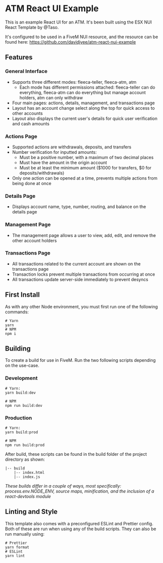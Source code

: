 # ATM React UI Example

This is an example React UI for an ATM. It's been built using the ESX NUI React Template by @Taso.

It's configured to be used in a FiveM NUI resource, and the resource can be found here:
https://github.com/davidjyee/atm-react-nui-example

## Features
### General Interface
- Supports three different modes: fleeca-teller, fleeca-atm, atm
    - Each mode has different permissions attached: fleeca-teller can do everything, fleeca-atm can do everything but manage account holders, atm can only withdraw
- Four main pages: actions, details, management, and transactions page
- Layout has an account change select along the top for quick access to other accounts
- Layout also displays the current user's details for quick user verification and cash amounts
### Actions Page
- Supported actions are withdrawals, deposits, and transfers
- Number verification for inputted amounts: 
    - Must be a positive number, with a maximum of two decimal places
    - Must have the amount in the origin account
    - Must be at least the minimum amount ($1000 for transfers, $0 for deposits/withdrawals)
- Only one action can be opened at a time, prevents multiple actions from being done at once
### Details Page
- Displays account name, type, number, routing, and balance on the details page
### Management Page
- The management page allows a user to view, add, edit, and remove the other account holders
### Transactions Page
- All transactions related to the current account are shown on the transactions page
- Transaction locks prevent multiple transactions from occurring at once
- All transactions update server-side immediately to prevent desyncs

## First Install
As with any other Node environment, you must first run one of the following commands:
```
# Yarn
yarn 
# NPM
npm i
```

## Building
To create a build for use in FiveM. Run the two following scripts 
depending on the use-case.

### Development

```
# Yarn:
yarn build:dev

# NPM
npm run build:dev 
```

### Production

```
# Yarn:
yarn build:prod

# NPM
npm run build:prod 
```

After build, these scripts can be found in the build folder of the 
project directory as shown:
```
|-- build
    |-- index.html
    |-- index.js
```

*These builds differ in a couple of ways, most specifically: process.env.NODE_ENV, 
source maps, minification, and the inclusion of a react-devtools module*

## Linting and Style
This template also comes with a preconfigured ESLint and Prettier config.
Both of these are run when using any of the build scripts. They can 
also be run manually using:

```
# Prettier
yarn format
# ESLint
yarn lint
```

